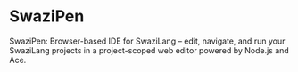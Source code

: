# SwaziPen
SwaziPen: Browser-based IDE for SwaziLang – edit, navigate, and run your SwaziLang projects in a project-scoped web editor powered by Node.js and Ace.
